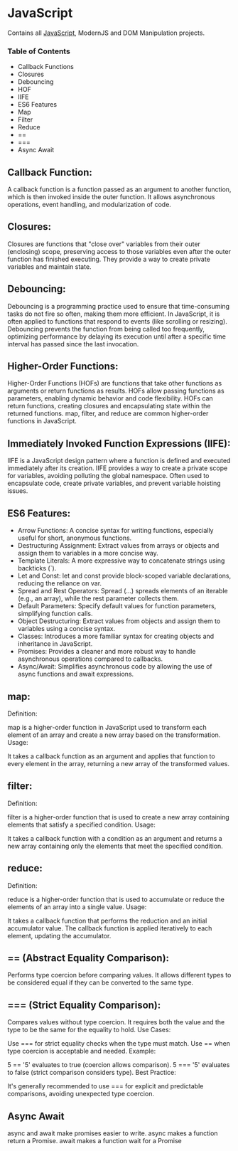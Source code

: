# JavaScript
Contains all [JavaScript](https://developer.mozilla.org/en-US/docs/Web/JavaScript), ModernJS and DOM Manipulation projects.

### Table of Contents
- Callback Functions
- Closures
- Debouncing
- HOF
- IIFE
- ES6 Features
- Map
- Filter
- Reduce
- ==
- ===
- Async Await

## Callback Function:

A callback function is a function passed as an argument to another function, which is then invoked inside the outer function. It allows asynchronous operations, event handling, and modularization of code.

## Closures:

Closures are functions that "close over" variables from their outer (enclosing) scope, preserving access to those variables even after the outer function has finished executing. They provide a way to create private variables and maintain state.

## Debouncing:

Debouncing is a programming practice used to ensure that time-consuming tasks do not fire so often, making them more efficient. In JavaScript, it is often applied to functions that respond to events (like scrolling or resizing). Debouncing prevents the function from being called too frequently, optimizing performance by delaying its execution until after a specific time interval has passed since the last invocation.

## Higher-Order Functions:

Higher-Order Functions (HOFs) are functions that take other functions as arguments or return functions as results.
HOFs allow passing functions as parameters, enabling dynamic behavior and code flexibility.
HOFs can return functions, creating closures and encapsulating state within the returned functions.
map, filter, and reduce are common higher-order functions in JavaScript.

## Immediately Invoked Function Expressions (IIFE):

IIFE is a JavaScript design pattern where a function is defined and executed immediately after its creation.
IIFE provides a way to create a private scope for variables, avoiding polluting the global namespace.
Often used to encapsulate code, create private variables, and prevent variable hoisting issues.

## ES6 Features:

- Arrow Functions:
A concise syntax for writing functions, especially useful for short, anonymous functions.
- Destructuring Assignment:
Extract values from arrays or objects and assign them to variables in a more concise way.
- Template Literals:
A more expressive way to concatenate strings using backticks (`).
- Let and Const:
let and const provide block-scoped variable declarations, reducing the reliance on var.
- Spread and Rest Operators:
Spread (...) spreads elements of an iterable (e.g., an array), while the rest parameter collects them.
- Default Parameters:
Specify default values for function parameters, simplifying function calls.
- Object Destructuring:
Extract values from objects and assign them to variables using a concise syntax.
- Classes:
Introduces a more familiar syntax for creating objects and inheritance in JavaScript.
- Promises:
Provides a cleaner and more robust way to handle asynchronous operations compared to callbacks.
- Async/Await:
Simplifies asynchronous code by allowing the use of async functions and await expressions.

## map:
Definition:

map is a higher-order function in JavaScript used to transform each element of an array and create a new array based on the transformation.
Usage:

It takes a callback function as an argument and applies that function to every element in the array, returning a new array of the transformed values.

## filter:
Definition:

filter is a higher-order function that is used to create a new array containing elements that satisfy a specified condition.
Usage:

It takes a callback function with a condition as an argument and returns a new array containing only the elements that meet the specified condition.

## reduce:
Definition:

reduce is a higher-order function that is used to accumulate or reduce the elements of an array into a single value.
Usage:

It takes a callback function that performs the reduction and an initial accumulator value. The callback function is applied iteratively to each element, updating the accumulator.

## == (Abstract Equality Comparison):

Performs type coercion before comparing values. It allows different types to be considered equal if they can be converted to the same type.
## === (Strict Equality Comparison):

Compares values without type coercion. It requires both the value and the type to be the same for the equality to hold.
Use Cases:

Use === for strict equality checks when the type must match.
Use == when type coercion is acceptable and needed.
Example:

5 == '5' evaluates to true (coercion allows comparison).
5 === '5' evaluates to false (strict comparison considers type).
Best Practice:

It's generally recommended to use === for explicit and predictable comparisons, avoiding unexpected type coercion.

## Async Await
async and await make promises easier to write. async makes a function return a Promise. await makes a function wait for a Promise
